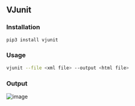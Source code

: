 ## VJunit

### Installation
```bash
pip3 install vjunit
```
### Usage
```bash
vjunit --file <xml file> --output <html file>
```

### Output

![image](assets/screenshot1.png)
